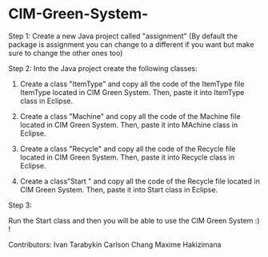 # CIM-Green-System-
Step 1: 
Create a new Java project called "assignment"  (By default the package is assignment you can change to a different if you want but make sure to change the other ones too) 

Step 2: 
Into the Java project create the following classes: 

1) Create a class "ItemType" and copy all the code of the ItemType file ItemType located in CIM Green System. Then, paste it into ItemType class in Eclipse.

2) Create a class "Machine" and copy all the code of the Machine file  located in CIM Green System. Then, paste it into MAchine class in Eclipse.

3) Create a class "Recycle" and copy all the code of the Recycle file  located in CIM Green System. Then, paste it into Recycle class in Eclipse.

4)  Create a class"Start "  and copy all the code of the Recycle file  located in CIM Green System. Then, paste it into Start class in Eclipse.


Step 3: 

Run the Start class and then you will be able to use the CIM Green System :) ! 

Contributors: 
Ivan Tarabykin 
Carlson Chang
Maxime Hakizimana 
